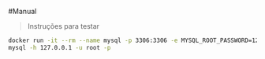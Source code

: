#Manual

>Instruções para testar

```bash
docker run -it --rm --name mysql -p 3306:3306 -e MYSQL_ROOT_PASSWORD=123 rtakauti/pismo_mysql
mysql -h 127.0.0.1 -u root -p
```